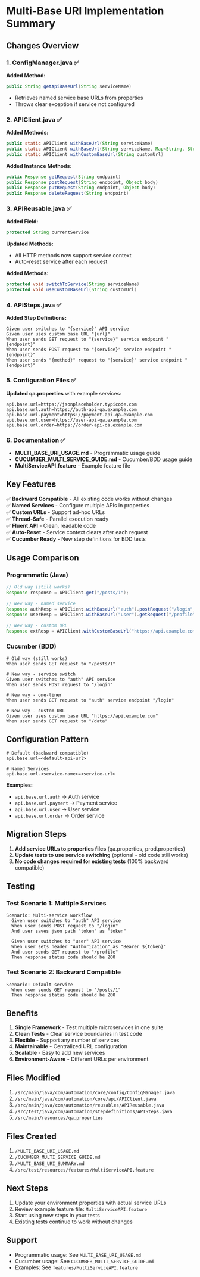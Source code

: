 # Multi-Base URI Implementation Summary

## Changes Overview

### 1. ConfigManager.java ✅
**Added Method:**
```java
public String getApiBaseUrl(String serviceName)
```
- Retrieves named service base URLs from properties
- Throws clear exception if service not configured

### 2. APIClient.java ✅
**Added Methods:**
```java
public static APIClient withBaseUrl(String serviceName)
public static APIClient withBaseUrl(String serviceName, Map<String, String> headers)
public static APIClient withCustomBaseUrl(String customUrl)
```
**Added Instance Methods:**
```java
public Response getRequest(String endpoint)
public Response postRequest(String endpoint, Object body)
public Response putRequest(String endpoint, Object body)
public Response deleteRequest(String endpoint)
```

### 3. APIReusable.java ✅
**Added Field:**
```java
protected String currentService
```
**Updated Methods:**
- All HTTP methods now support service context
- Auto-reset service after each request

**Added Methods:**
```java
protected void switchToService(String serviceName)
protected void useCustomBaseUrl(String customUrl)
```

### 4. APISteps.java ✅
**Added Step Definitions:**
```gherkin
Given user switches to "{service}" API service
Given user uses custom base URL "{url}"
When user sends GET request to "{service}" service endpoint "{endpoint}"
When user sends POST request to "{service}" service endpoint "{endpoint}"
When user sends "{method}" request to "{service}" service endpoint "{endpoint}"
```

### 5. Configuration Files ✅
**Updated qa.properties** with example services:
```properties
api.base.url=https://jsonplaceholder.typicode.com
api.base.url.auth=https://auth-api-qa.example.com
api.base.url.payment=https://payment-api-qa.example.com
api.base.url.user=https://user-api-qa.example.com
api.base.url.order=https://order-api-qa.example.com
```

### 6. Documentation ✅
- **MULTI_BASE_URI_USAGE.md** - Programmatic usage guide
- **CUCUMBER_MULTI_SERVICE_GUIDE.md** - Cucumber/BDD usage guide
- **MultiServiceAPI.feature** - Example feature file

## Key Features

✅ **Backward Compatible** - All existing code works without changes  
✅ **Named Services** - Configure multiple APIs in properties  
✅ **Custom URLs** - Support ad-hoc URLs  
✅ **Thread-Safe** - Parallel execution ready  
✅ **Fluent API** - Clean, readable code  
✅ **Auto-Reset** - Service context clears after each request  
✅ **Cucumber Ready** - New step definitions for BDD tests  

## Usage Comparison

### Programmatic (Java)
```java
// Old way (still works)
Response response = APIClient.get("/posts/1");

// New way - named service
Response authResp = APIClient.withBaseUrl("auth").postRequest("/login", body);
Response userResp = APIClient.withBaseUrl("user").getRequest("/profile");

// New way - custom URL
Response extResp = APIClient.withCustomBaseUrl("https://api.example.com").getRequest("/data");
```

### Cucumber (BDD)
```gherkin
# Old way (still works)
When user sends GET request to "/posts/1"

# New way - service switch
Given user switches to "auth" API service
When user sends POST request to "/login"

# New way - one-liner
When user sends GET request to "auth" service endpoint "/login"

# New way - custom URL
Given user uses custom base URL "https://api.example.com"
When user sends GET request to "/data"
```

## Configuration Pattern

```properties
# Default (backward compatible)
api.base.url=<default-api-url>

# Named Services
api.base.url.<service-name>=<service-url>
```

**Examples:**
- `api.base.url.auth` → Auth service
- `api.base.url.payment` → Payment service
- `api.base.url.user` → User service
- `api.base.url.order` → Order service

## Migration Steps

1. **Add service URLs to properties files** (qa.properties, prod.properties)
2. **Update tests to use service switching** (optional - old code still works)
3. **No code changes required for existing tests** (100% backward compatible)

## Testing

### Test Scenario 1: Multiple Services
```gherkin
Scenario: Multi-service workflow
  Given user switches to "auth" API service
  When user sends POST request to "/login"
  And user saves json path "token" as "token"
  
  Given user switches to "user" API service
  When user sets header "Authorization" as "Bearer ${token}"
  And user sends GET request to "/profile"
  Then response status code should be 200
```

### Test Scenario 2: Backward Compatible
```gherkin
Scenario: Default service
  When user sends GET request to "/posts/1"
  Then response status code should be 200
```

## Benefits

1. **Single Framework** - Test multiple microservices in one suite
2. **Clean Tests** - Clear service boundaries in test code
3. **Flexible** - Support any number of services
4. **Maintainable** - Centralized URL configuration
5. **Scalable** - Easy to add new services
6. **Environment-Aware** - Different URLs per environment

## Files Modified

1. `/src/main/java/com/automation/core/config/ConfigManager.java`
2. `/src/main/java/com/automation/core/api/APIClient.java`
3. `/src/main/java/com/automation/reusables/APIReusable.java`
4. `/src/test/java/com/automation/stepdefinitions/APISteps.java`
5. `/src/main/resources/qa.properties`

## Files Created

1. `/MULTI_BASE_URI_USAGE.md`
2. `/CUCUMBER_MULTI_SERVICE_GUIDE.md`
3. `/MULTI_BASE_URI_SUMMARY.md`
4. `/src/test/resources/features/MultiServiceAPI.feature`

## Next Steps

1. Update your environment properties with actual service URLs
2. Review example feature file: `MultiServiceAPI.feature`
3. Start using new steps in your tests
4. Existing tests continue to work without changes

## Support

- Programmatic usage: See `MULTI_BASE_URI_USAGE.md`
- Cucumber usage: See `CUCUMBER_MULTI_SERVICE_GUIDE.md`
- Examples: See `features/MultiServiceAPI.feature`
